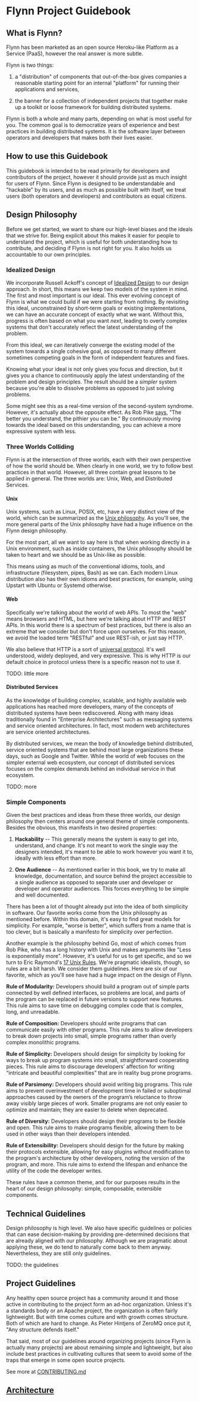 # Flynn Project Guidebook

## What is Flynn?

Flynn has been marketed as an open source Heroku-like Platform as a Service (PaaS), however the real answer is more subtle.

Flynn is two things:

1) a "distribution" of components that out-of-the-box gives companies a reasonable starting point for an internal "platform" for running their applications and services,

2) the banner for a collection of independent projects that together make up a toolkit or loose framework for building distributed systems.

Flynn is both a whole and many parts, depending on what is most useful for you. The common goal is to democratize years of experience and best practices in building distributed systems. It is the software layer between operators and developers that makes both their lives easier.

## How to use this Guidebook

This guidebook is intended to be read primarily for developers and contributors of the project, however it should provide just as much insight for users of Flynn. Since Flynn is designed to be understandable and "hackable" by its users, and as much as possible built with itself, we treat users (both operators and developers) and contributors as equal citizens.

## Design Philosophy

Before we get started, we want to share our high-level biases and the ideals that we strive for. Being explicit about this makes it easier for people to understand the project, which is useful for both understanding how to contribute, and deciding if Flynn is not right for you. It also holds us accountable to our own principles.

### Idealized Design

We incorporate Russell Ackoff's concept of [Idealized Design](http://knowledge.wharton.upenn.edu/article.cfm?articleid=1540) to our design approach. In short, this means we keep two models of the system in mind. The first and most important is our ideal. This ever evolving concept of Flynn is what we could build if we were starting from nothing. By revisiting this ideal, unconstrained by short-term goals or existing implementations, we can have an accurate concept of exactly what we want. Without this, progress is often based on what you want *next*, leading to overly complex systems that don't accurately reflect the latest understanding of the problem.

From this ideal, we can iteratively converge the existing model of the system towards a single cohesive goal, as opposed to many different sometimes competing goals in the form of independent features and fixes.

Knowing what your ideal is not only gives you focus and direction, but it gives you a chance to continuously apply the latest understanding of the problem and design principles. The result should be a *simpler* system because you're able to dissolve problems as opposed to just solving problems.

Some might see this as a real-time version of the second-system syndrome. However, it's actually about the opposite effect. As Rob Pike [says](http://commandcenter.blogspot.com/2012/06/less-is-exponentially-more.html), "The better you understand, the pithier you can be." By continuously moving towards the ideal based on this understanding, you can achieve a more expressive system with less.

### Three Worlds Colliding

Flynn is at the intersection of three worlds, each with their own perspective of how the world should be. When clearly in one world, we try to follow best practices in that world. However, all three contain great lessons to be applied in general. The three worlds are: Unix, Web, and Distributed Services.

#### Unix

Unix systems, such as Linux, POSIX, etc, have a very distinct view of the world, which can be summarized as the [Unix philosophy](http://en.wikipedia.org/wiki/Unix_philosophy). As you'll see, the more general parts of the Unix philosophy have had a huge influence on the Flynn design philosophy.

For the most part, all we want to say here is that when working directly in a Unix environment, such as inside containers, the Unix philosophy should be taken to heart and we should be as Unix-like as possible.

This means using as much of the conventional idioms, tools, and infrastructure (filesystem, pipes, Bash) as we can. Each modern Linux distribution also has their own idioms and best practices, for example, using Upstart with Ubuntu or Systemd otherwise.

#### Web

Specifically we're talking about the world of web APIs. To most the "web" means browsers and HTML, but here we're talking about HTTP and REST APIs. In this world there is a spectrum of best practices, but there is also an extreme that we consider but don't force upon ourselves. For this reason, we avoid the loaded term "RESTful" and use REST-ish, or just say HTTP.

We also believe that HTTP is a sort of [universal protocol](http://timothyfitz.com/2009/02/12/why-http/). It's well understood, widely deployed, and very expressive. This is why HTTP is our default choice in protocol unless there is a specific reason not to use it.

TODO: little more

#### Distributed Services

As the knowledge of building complex, scalable, and highly available web applications has reached more developers, many of the concepts of distributed systems have been rediscovered. Along with many ideas traditionally found in "Enterprise Architectures" such as messaging systems and service oriented architectures. In fact, most modern web architectures are service oriented architectures.

By distributed services, we mean the body of knowledge behind distributed, service oriented systems that are behind most large organizations these days, such as Google and Twitter. While the world of web focuses on the simpler external web ecosystem, our concept of distributed services focuses on the complex demands behind an individual service in that ecosystem.

TODO: more

### Simple Components

Given the best practices and ideas from these three worlds, our design philosophy then centers around one general theme of simple components. Besides the obvious, this manifests in two desired properties:

1) **Hackability** -- This generally means the system is easy to get into, understand, and change. It's not meant to work the single way the designers intended, it's meant to be able to work however you want it to, ideally with less effort than more.

2) **One Audience** -- As mentioned earlier in this book, we try to make all knowledge, documentation, and source behind the project accessible to a single audience as opposed to separate user and developer or developer and operator audiences. This forces everything to be simple and well documented.

There has been a lot of thought already put into the idea of both simplicity in software. Our favorite works come from the Unix philosophy as mentioned before. Within this domain, it's easy to find great models for simplicity. For example, "worse is better", which suffers from a name that is too clever, but is basically a manifesto for simplicity over perfection.

Another example is the philosophy behind Go, most of which comes from Rob Pike, who has a long history with Unix and makes arguments like "Less is exponentially more". However, it's useful for us to get specific, and so we turn to Eric Raymond's [17 Unix Rules](https://en.wikipedia.org/wiki/Unix_philosophy#Eric_Raymond.E2.80.99s_17_Unix_Rules). We're pragmatic idealists, though, so rules are a bit harsh. We consider them guidelines. Here are six of our favorite, which as you'll see have had a huge impact on the design of Flynn.

**Rule of Modularity:** Developers should build a program out of simple parts connected by well defined interfaces, so problems are local, and parts of the program can be replaced in future versions to support new features. This rule aims to save time on debugging complex code that is complex, long, and unreadable.

**Rule of Composition:** Developers should write programs that can communicate easily with other programs. This rule aims to allow developers to break down projects into small, simple programs rather than overly complex monolithic programs.

**Rule of Simplicity:** Developers should design for simplicity by looking for ways to break up program systems into small, straightforward cooperating pieces. This rule aims to discourage developers’ affection for writing “intricate and beautiful complexities” that are in reality bug prone programs.

**Rule of Parsimony:** Developers should avoid writing big programs. This rule aims to prevent overinvestment of development time in failed or suboptimal approaches caused by the owners of the program’s reluctance to throw away visibly large pieces of work. Smaller programs are not only easier to optimize and maintain; they are easier to delete when deprecated.

**Rule of Diversity:** Developers should design their programs to be flexible and open. This rule aims to make programs flexible, allowing them to be used in other ways than their developers intended.

**Rule of Extensibility:** Developers should design for the future by making their protocols extensible, allowing for easy plugins without modification to the program's architecture by other developers, noting the version of the program, and more. This rule aims to extend the lifespan and enhance the utility of the code the developer writes.

These rules have a common theme, and for our purposes results in the heart of our design philosophy: simple, composable, extensible components.

## Technical Guidelines

Design philosophy is high level. We also have specific guidelines or policies that can ease decision-making by providing pre-determined decisions that are already aligned with our philosophy. Although we are pragmatic about applying these, we do tend to naturally come back to them anyway. Nevertheless, they are still only guidelines.

TODO: the guidelines

## Project Guidelines

Any healthy open source project has a community around it and those active in contributing to the project form an ad-hoc organization. Unless it's a standards body or an Apache project, the organization is often fairly lightweight. But with time comes culture and with growth comes structure. Both of which are hard to change. As Pieter Hintjens of ZeroMQ once put it, "Any structure defends itself."

That said, most of our guidelines around organizing projects (since Flynn is actually many projects) are about remaining simple and lightweight, but also include best practices in cultivating cultures that seem to avoid some of the traps that emerge in some open source projects.

See more at [CONTRIBUTING.md](CONTRIBUTING.md)

## [Architecture](ARCHITECTURE.md)

